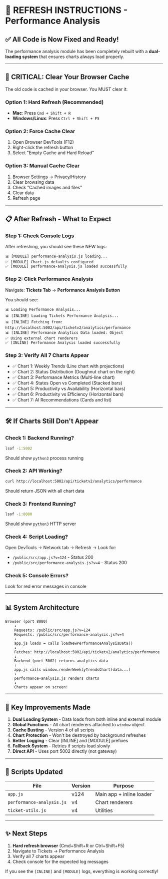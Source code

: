 # 🔄 REFRESH INSTRUCTIONS - Performance Analysis

## ✅ All Code is Now Fixed and Ready!

The performance analysis module has been completely rebuilt with a **dual-loading system** that ensures charts always load properly.

---

## 🚨 CRITICAL: Clear Your Browser Cache

The old code is cached in your browser. You MUST clear it:

### Option 1: Hard Refresh (Recommended)
- **Mac**: Press `Cmd + Shift + R`
- **Windows/Linux**: Press `Ctrl + Shift + F5`

### Option 2: Force Cache Clear
1. Open Browser DevTools (F12)
2. Right-click the refresh button
3. Select "Empty Cache and Hard Reload"

### Option 3: Manual Cache Clear
1. Browser Settings → Privacy/History
2. Clear browsing data
3. Check "Cached images and files"
4. Clear data
5. Refresh page

---

## 📋 After Refresh - What to Expect

### Step 1: Check Console Logs
After refreshing, you should see these NEW logs:

```
📊 [MODULE] performance-analysis.js loading...
✅ [MODULE] Chart.js defaults configured
✅ [MODULE] performance-analysis.js loaded successfully
```

### Step 2: Click Performance Analysis
Navigate: **Tickets Tab** → **Performance Analysis Button**

You should see:
```
📊 Loading Performance Analysis...
📊 [INLINE] Loading Tickets Performance Analysis...
📊 [INLINE] Fetching from: http://localhost:5002/api/ticketv2/analytics/performance
📊 [INLINE] Performance Analytics Data loaded: Object
✅ Using external chart renderers
✅ [INLINE] Performance Analysis loaded successfully
```

### Step 3: Verify All 7 Charts Appear
- ✅ Chart 1: Weekly Trends (Line chart with projections)
- ✅ Chart 2: Status Distribution (Doughnut chart on the right)
- ✅ Chart 3: Performance Metrics (Multi-line chart)
- ✅ Chart 4: States Open vs Completed (Stacked bars)
- ✅ Chart 5: Productivity vs Availability (Horizontal bars)
- ✅ Chart 6: Productivity vs Efficiency (Horizontal bars)
- ✅ Chart 7: AI Recommendations (Cards and list)

---

## 🛠️ If Charts Still Don't Appear

### Check 1: Backend Running?
```bash
lsof -i:5002
```
Should show `python3` process running

### Check 2: API Working?
```bash
curl http://localhost:5002/api/ticketv2/analytics/performance
```
Should return JSON with all chart data

### Check 3: Frontend Running?
```bash
lsof -i:8080
```
Should show `python3` HTTP server

### Check 4: Script Loading?
Open DevTools → Network tab → Refresh → Look for:
- `/public/src/app.js?v=124` - Status 200
- `/public/src/performance-analysis.js?v=4` - Status 200

### Check 5: Console Errors?
Look for red error messages in console

---

## 📊 System Architecture

```
Browser (port 8080)
    ↓
    Requests: /public/src/app.js?v=124
    Requests: /public/src/performance-analysis.js?v=4
    ↓
    app.js loads → calls loadNewPerformanceAnalysisData()
    ↓
    Fetches: http://localhost:5002/api/ticketv2/analytics/performance
    ↓
    Backend (port 5002) returns analytics data
    ↓
    app.js calls window.renderWeeklyTrendsChart(data...)
    ↓
    performance-analysis.js renders charts
    ↓
    Charts appear on screen!
```

---

## 🎯 Key Improvements Made

1. **Dual Loading System** - Data loads from both inline and external module
2. **Global Functions** - All chart renderers attached to `window` object  
3. **Cache Busting** - Version 4 of all scripts
4. **Chart Protection** - Won't be destroyed by background refreshes
5. **Better Logging** - Clear [INLINE] and [MODULE] prefixes
6. **Fallback System** - Retries if scripts load slowly
7. **Direct API** - Uses port 5002 directly (not gateway)

---

## 🔧 Scripts Updated

| File | Version | Purpose |
|------|---------|---------|
| `app.js` | v124 | Main app + inline loader |
| `performance-analysis.js` | v4 | Chart renderers |
| `ticket-utils.js` | v4 | Utilities |

---

## ✨ Next Steps

1. **Hard refresh browser** (Cmd+Shift+R or Ctrl+Shift+F5)
2. Navigate to Tickets → Performance Analysis
3. Verify all 7 charts appear
4. Check console for the expected log messages

If you see the `[INLINE]` and `[MODULE]` logs, everything is working correctly!

